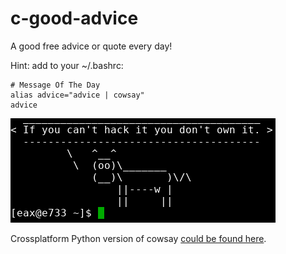 # c-good-advice

A good free advice or quote every day!

Hint: add to your ~/.bashrc:

```
# Message Of The Day
alias advice="advice | cowsay"
advice
```

![Good advice](https://raw.githubusercontent.com/afiskon/c-good-advice/master/advice.png)

Crossplatform Python version of cowsay [could be found here](https://github.com/afiskon/archlinux-on-desktop/blob/master/home/eax/bin/cowsay).
